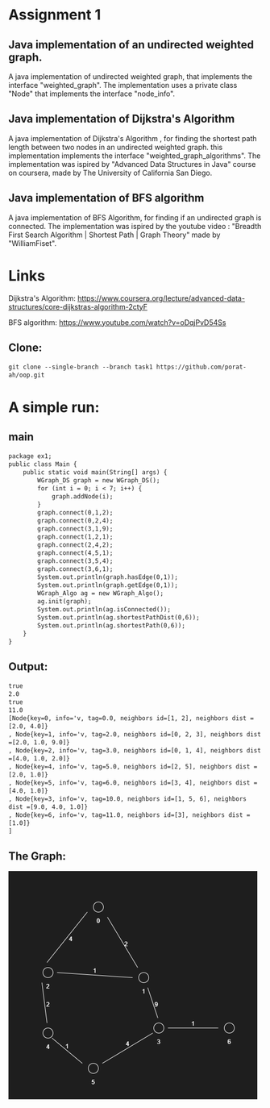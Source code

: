 Assignment 1
============

Java implementation of an undirected weighted graph.
-------------------------------------------------------

A java implementation of undirected weighted graph, 
that implements the interface "weighted_graph".
The implementation uses a private class "Node" that implements the interface "node_info".

Java implementation of Dijkstra's Algorithm
--------------------------------------------

A java implementation of Dijkstra's Algorithm , 
for finding the shortest path length between two nodes in an undirected weighted graph.
this implementation implements the interface "weighted_graph_algorithms".
The implementation was ispired by  "Advanced Data Structures in Java" course on coursera,
made by The University of California San Diego.

Java implementation of BFS algorithm
------------------------------------

A java implementation of BFS Algorithm,
for finding if an undirected graph is connected.
The implementation was ispired by the youtube video :
"Breadth First Search Algorithm | Shortest Path | Graph Theory"
made by "WilliamFiset".

Links
=====
Dijkstra's Algorithm:
https://www.coursera.org/lecture/advanced-data-structures/core-dijkstras-algorithm-2ctyF

BFS algorithm:
https://www.youtube.com/watch?v=oDqjPvD54Ss

Clone:
---------
````
git clone --single-branch --branch task1 https://github.com/porat-ah/oop.git
````
A simple run:
=============
main
-----
````
package ex1;
public class Main {
    public static void main(String[] args) {
        WGraph_DS graph = new WGraph_DS();
        for (int i = 0; i < 7; i++) {
            graph.addNode(i);
        }
        graph.connect(0,1,2);
        graph.connect(0,2,4);
        graph.connect(3,1,9);
        graph.connect(1,2,1);
        graph.connect(2,4,2);
        graph.connect(4,5,1);
        graph.connect(3,5,4);
        graph.connect(3,6,1);
        System.out.println(graph.hasEdge(0,1));
        System.out.println(graph.getEdge(0,1));
        WGraph_Algo ag = new WGraph_Algo();
        ag.init(graph);
        System.out.println(ag.isConnected());
        System.out.println(ag.shortestPathDist(0,6));
        System.out.println(ag.shortestPath(0,6));
    }
}
````
Output:
-------
 ````
true
2.0
true
11.0
[Node{key=0, info='v, tag=0.0, neighbors id=[1, 2], neighbors dist =[2.0, 4.0]}
, Node{key=1, info='v, tag=2.0, neighbors id=[0, 2, 3], neighbors dist =[2.0, 1.0, 9.0]}
, Node{key=2, info='v, tag=3.0, neighbors id=[0, 1, 4], neighbors dist =[4.0, 1.0, 2.0]}
, Node{key=4, info='v, tag=5.0, neighbors id=[2, 5], neighbors dist =[2.0, 1.0]}
, Node{key=5, info='v, tag=6.0, neighbors id=[3, 4], neighbors dist =[4.0, 1.0]}
, Node{key=3, info='v, tag=10.0, neighbors id=[1, 5, 6], neighbors dist =[9.0, 4.0, 1.0]}
, Node{key=6, info='v, tag=11.0, neighbors id=[3], neighbors dist =[1.0]}
]
````
The Graph:
----------

![graph simple run](/images/graph.png)